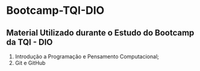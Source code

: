 # Bootcamp-TQI-DIO
## Material Utilizado durante o Estudo do Bootcamp da TQI - DIO

1. Introdução a Programação e Pensamento Computacional;
2. Git e GitHub
